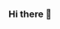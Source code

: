 ### Hi there 👋

<!--
**Mahdi2c/Mahdi2c** is a ✨ _special_ ✨ repository because its `README.md` (this file) appears on your GitHub profile.

Here are some ideas to get you started:

- 🔭 I’m currently working on a travel website
- 🌱 I’m currently learning C# and game website development
- 📫 How to reach me: mahdi.toussi2002@hotmail.com
